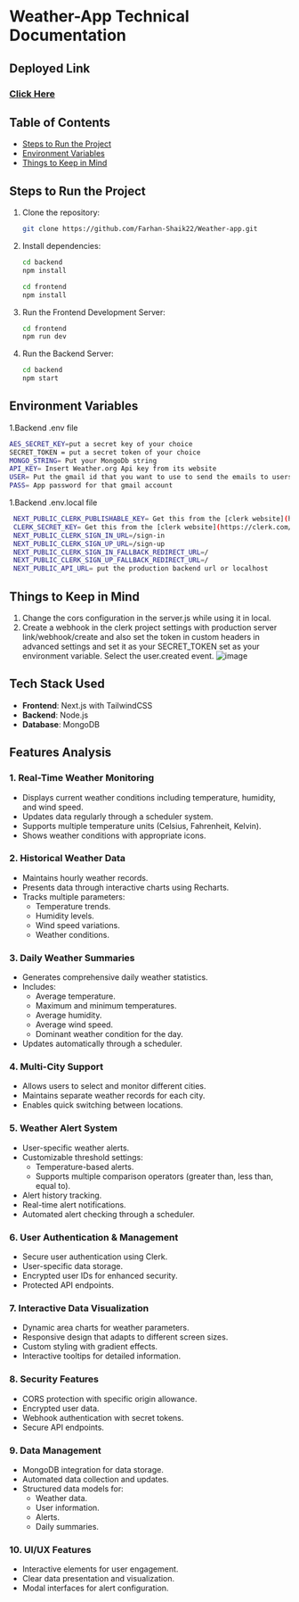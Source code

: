 # Weather-App Technical Documentation

## Deployed Link

### [Click Here](https://weather-app-clerk.vercel.app/)

## Table of Contents

- [Steps to Run the Project](#steps-to-run-the-project)
- [Environment Variables](#environment-variables)
- [Things to Keep in Mind](#things-to-keep-in-mind)


## Steps to Run the Project

1. Clone the repository:

   ```bash
   git clone https://github.com/Farhan-Shaik22/Weather-app.git
   ```

2. Install dependencies:

   ```bash
   cd backend
   npm install
   ```
    ```bash
   cd frontend
   npm install
   ```

3. Run the Frontend Development Server:

   ```bash
   cd frontend
   npm run dev
   ```
4. Run the Backend Server:

   ```bash
   cd backend
   npm start
   ```

## Environment Variables

1.Backend .env file
   ```bash
  AES_SECRET_KEY=put a secret key of your choice
  SECRET_TOKEN = put a secret token of your choice
  MONGO_STRING= Put your MongoDb string
  API_KEY= Insert Weather.org Api key from its website
  USER= Put the gmail id that you want to use to send the emails to users for alerts
  PASS= App password for that gmail account
   ```
1.Backend .env.local file
   ```bash
    NEXT_PUBLIC_CLERK_PUBLISHABLE_KEY= Get this from the [clerk website](https://clerk.com/) after configuring a project for next js.
    CLERK_SECRET_KEY= Get this from the [clerk website](https://clerk.com/) after configuring a project for next js.
    NEXT_PUBLIC_CLERK_SIGN_IN_URL=/sign-in
    NEXT_PUBLIC_CLERK_SIGN_UP_URL=/sign-up
    NEXT_PUBLIC_CLERK_SIGN_IN_FALLBACK_REDIRECT_URL=/
    NEXT_PUBLIC_CLERK_SIGN_UP_FALLBACK_REDIRECT_URL=/
    NEXT_PUBLIC_API_URL= put the production backend url or localhost
   ```

## Things to Keep in Mind
1. Change the cors configuration in the server.js while using it in local.
2. Create a webhook in the clerk project settings with production server link/webhook/create and also set the token in custom headers 
 in advanced settings and set it as your SECRET_TOKEN set as your environment variable. Select the user.created event.
 ![image](https://github.com/user-attachments/assets/1159c4fd-df28-4ebb-ad0f-ea8214b9a2d0)

## Tech Stack Used
- **Frontend**: Next.js with TailwindCSS
- **Backend**: Node.js
- **Database**: MongoDB

## Features Analysis

### 1. Real-Time Weather Monitoring
- Displays current weather conditions including temperature, humidity, and wind speed.
- Updates data regularly through a scheduler system.
- Supports multiple temperature units (Celsius, Fahrenheit, Kelvin).
- Shows weather conditions with appropriate icons.

### 2. Historical Weather Data
- Maintains hourly weather records.
- Presents data through interactive charts using Recharts.
- Tracks multiple parameters:
  - Temperature trends.
  - Humidity levels.
  - Wind speed variations.
  - Weather conditions.

### 3. Daily Weather Summaries
- Generates comprehensive daily weather statistics.
- Includes:
  - Average temperature.
  - Maximum and minimum temperatures.
  - Average humidity.
  - Average wind speed.
  - Dominant weather condition for the day.
- Updates automatically through a scheduler.

### 4. Multi-City Support
- Allows users to select and monitor different cities.
- Maintains separate weather records for each city.
- Enables quick switching between locations.

### 5. Weather Alert System
- User-specific weather alerts.
- Customizable threshold settings:
  - Temperature-based alerts.
  - Supports multiple comparison operators (greater than, less than, equal to).
- Alert history tracking.
- Real-time alert notifications.
- Automated alert checking through a scheduler.

### 6. User Authentication & Management
- Secure user authentication using Clerk.
- User-specific data storage.
- Encrypted user IDs for enhanced security.
- Protected API endpoints.

### 7. Interactive Data Visualization
- Dynamic area charts for weather parameters.
- Responsive design that adapts to different screen sizes.
- Custom styling with gradient effects.
- Interactive tooltips for detailed information.

### 8. Security Features
- CORS protection with specific origin allowance.
- Encrypted user data.
- Webhook authentication with secret tokens.
- Secure API endpoints.

### 9. Data Management
- MongoDB integration for data storage.
- Automated data collection and updates.
- Structured data models for:
  - Weather data.
  - User information.
  - Alerts.
  - Daily summaries.

### 10. UI/UX Features
- Interactive elements for user engagement.
- Clear data presentation and visualization.
- Modal interfaces for alert configuration.
